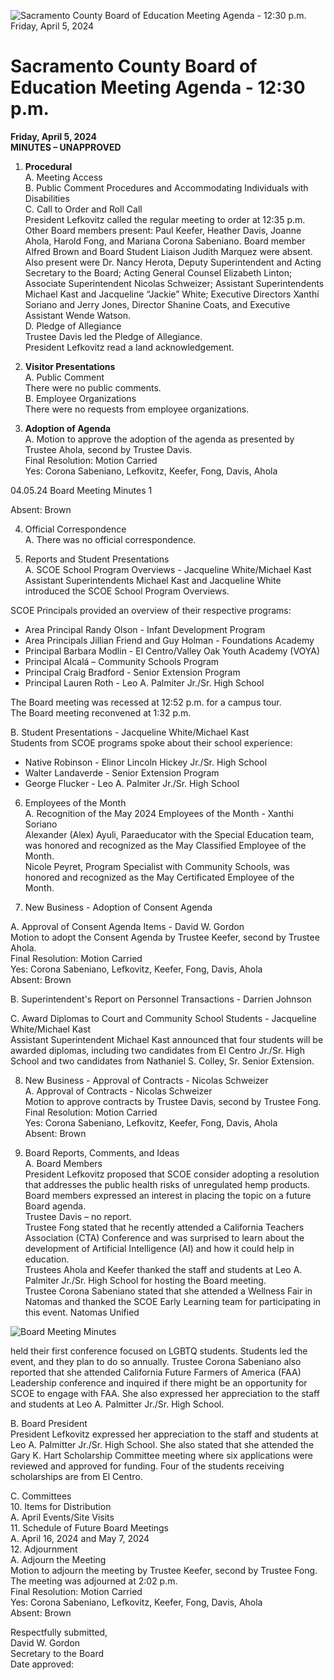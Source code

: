 <!-- Page 1 -->
![Sacramento County Board of Education Meeting Agenda - 12:30 p.m. Friday, April 5, 2024](https://example.com/image.png)

# Sacramento County Board of Education Meeting Agenda - 12:30 p.m.  
**Friday, April 5, 2024**  
**MINUTES – UNAPPROVED**

1. **Procedural**  
   A. Meeting Access  
   B. Public Comment Procedures and Accommodating Individuals with Disabilities  
   C. Call to Order and Roll Call  
   President Lefkovitz called the regular meeting to order at 12:35 p.m. Other Board members present: Paul Keefer, Heather Davis, Joanne Ahola, Harold Fong, and Mariana Corona Sabeniano. Board member Alfred Brown and Board Student Liaison Judith Marquez were absent.  
   Also present were Dr. Nancy Herota, Deputy Superintendent and Acting Secretary to the Board; Acting General Counsel Elizabeth Linton; Associate Superintendent Nicolas Schweizer; Assistant Superintendents Michael Kast and Jacqueline “Jackie” White; Executive Directors Xanthí Soriano and Jerry Jones, Director Shanine Coats, and Executive Assistant Wende Watson.  
   D. Pledge of Allegiance  
   Trustee Davis led the Pledge of Allegiance.  
   President Lefkovitz read a land acknowledgement.  

2. **Visitor Presentations**  
   A. Public Comment  
   There were no public comments.  
   B. Employee Organizations  
   There were no requests from employee organizations.  

3. **Adoption of Agenda**  
   A. Motion to approve the adoption of the agenda as presented by Trustee Ahola, second by Trustee Davis.  
   Final Resolution: Motion Carried  
   Yes: Corona Sabeniano, Lefkovitz, Keefer, Fong, Davis, Ahola  

04.05.24 Board Meeting Minutes 1
<!-- Page 2 -->
Absent: Brown

4. Official Correspondence  
A. There was no official correspondence.

5. Reports and Student Presentations  
A. SCOE School Program Overviews - Jacqueline White/Michael Kast  
Assistant Superintendents Michael Kast and Jacqueline White introduced the SCOE School Program Overviews.  

SCOE Principals provided an overview of their respective programs:  
- Area Principal Randy Olson - Infant Development Program  
- Area Principals Jillian Friend and Guy Holman - Foundations Academy  
- Principal Barbara Modlin - El Centro/Valley Oak Youth Academy (VOYA)  
- Principal Alcalá – Community Schools Program  
- Principal Craig Bradford - Senior Extension Program  
- Principal Lauren Roth - Leo A. Palmiter Jr./Sr. High School  

The Board meeting was recessed at 12:52 p.m. for a campus tour.  
The Board meeting reconvened at 1:32 p.m.  

B. Student Presentations - Jacqueline White/Michael Kast  
Students from SCOE programs spoke about their school experience:  
- Native Robinson - Elinor Lincoln Hickey Jr./Sr. High School  
- Walter Landaverde - Senior Extension Program  
- George Flucker - Leo A. Palmiter Jr./Sr. High School  

6. Employees of the Month  
A. Recognition of the May 2024 Employees of the Month - Xanthi Soriano  
Alexander (Alex) Ayuli, Paraeducator with the Special Education team, was honored and recognized as the May Classified Employee of the Month.  
Nicole Peyret, Program Specialist with Community Schools, was honored and recognized as the May Certificated Employee of the Month.

7. New Business - Adoption of Consent Agenda
<!-- Page 3 -->
A. Approval of Consent Agenda Items - David W. Gordon  
Motion to adopt the Consent Agenda by Trustee Keefer, second by Trustee Ahola.  
Final Resolution: Motion Carried  
Yes: Corona Sabeniano, Lefkovitz, Keefer, Fong, Davis, Ahola  
Absent: Brown  

B. Superintendent's Report on Personnel Transactions - Darrien Johnson  

C. Award Diplomas to Court and Community School Students - Jacqueline White/Michael Kast  
Assistant Superintendent Michael Kast announced that four students will be awarded diplomas, including two candidates from El Centro Jr./Sr. High School and two candidates from Nathaniel S. Colley, Sr. Senior Extension.  

8. New Business - Approval of Contracts - Nicolas Schweizer  
A. Approval of Contracts - Nicolas Schweizer  
Motion to approve contracts by Trustee Davis, second by Trustee Fong.  
Final Resolution: Motion Carried  
Yes: Corona Sabeniano, Lefkovitz, Keefer, Fong, Davis, Ahola  
Absent: Brown  

9. Board Reports, Comments, and Ideas  
A. Board Members  
President Lefkovitz proposed that SCOE consider adopting a resolution that addresses the public health risks of unregulated hemp products. Board members expressed an interest in placing the topic on a future Board agenda.  
Trustee Davis – no report.  
Trustee Fong stated that he recently attended a California Teachers Association (CTA) Conference and was surprised to learn about the development of Artificial Intelligence (AI) and how it could help in education.  
Trustees Ahola and Keefer thanked the staff and students at Leo A. Palmiter Jr./Sr. High School for hosting the Board meeting.  
Trustee Corona Sabeniano stated that she attended a Wellness Fair in Natomas and thanked the SCOE Early Learning team for participating in this event. Natomas Unified  
<!-- Page 4 -->
![Board Meeting Minutes](https://via.placeholder.com/768x993.png?text=Board+Meeting+Minutes)

held their first conference focused on LGBTQ students. Students led the event, and they plan to do so annually. Trustee Corona Sabeniano also reported that she attended California Future Farmers of America (FAA) Leadership conference and inquired if there might be an opportunity for SCOE to engage with FAA. She also expressed her appreciation to the staff and students at Leo A. Palmitter Jr./Sr. High School.

B. Board President  
President Lefkovitz expressed her appreciation to the staff and students at Leo A. Palmitter Jr./Sr. High School. She also stated that she attended the Gary K. Hart Scholarship Committee meeting where six applications were reviewed and approved for funding. Four of the students receiving scholarships are from El Centro.

C. Committees  
10. Items for Distribution  
A. April Events/Site Visits  
11. Schedule of Future Board Meetings  
A. April 16, 2024 and May 7, 2024  
12. Adjournment  
A. Adjourn the Meeting  
Motion to adjourn the meeting by Trustee Keefer, second by Trustee Fong.  
The meeting was adjourned at 2:02 p.m.  
Final Resolution: Motion Carried  
Yes: Corona Sabeniano, Lefkovitz, Keefer, Fong, Davis, Ahola  
Absent: Brown  

Respectfully submitted,  
David W. Gordon  
Secretary to the Board  
Date approved:  

